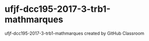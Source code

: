 # ufjf-dcc195-2017-3-trb1-mathmarques
ufjf-dcc195-2017-3-trb1-mathmarques created by GitHub Classroom
